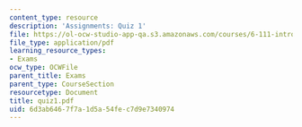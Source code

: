 ```yaml
---
content_type: resource
description: 'Assignments: Quiz 1'
file: https://ol-ocw-studio-app-qa.s3.amazonaws.com/courses/6-111-introductory-digital-systems-laboratory-fall-2002/6d3ab6467f7a1d5a54fec7d9e7340974_quiz1.pdf
file_type: application/pdf
learning_resource_types:
- Exams
ocw_type: OCWFile
parent_title: Exams
parent_type: CourseSection
resourcetype: Document
title: quiz1.pdf
uid: 6d3ab646-7f7a-1d5a-54fe-c7d9e7340974
---
```

